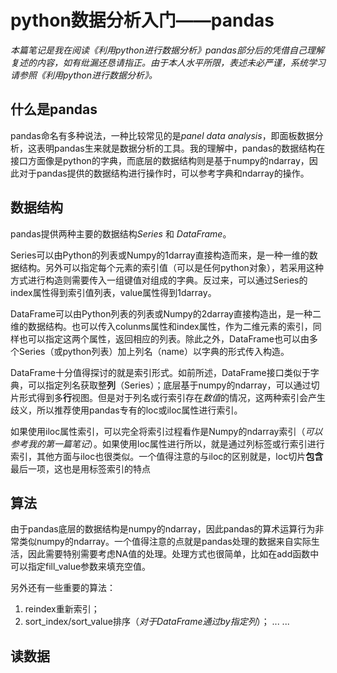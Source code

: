# python数据分析入门——pandas
*本篇笔记是我在阅读《利用python进行数据分析》pandas部分后的凭借自己理解复述的内容，如有纰漏还恳请指正。由于本人水平所限，表述未必严谨，系统学习请参照《利用python进行数据分析》。*

## 什么是pandas
pandas命名有多种说法，一种比较常见的是*panel data analysis*，即面板数据分析，这表明pandas生来就是数据分析的工具。我的理解中，pandas的数据结构在接口方面像是python的字典，而底层的数据结构则是基于numpy的ndarray，因此对于pandas提供的数据结构进行操作时，可以参考字典和ndarray的操作。

## 数据结构
pandas提供两种主要的数据结构*Series* 和 *DataFrame*。

Series可以由Python的列表或Numpy的1darray直接构造而来，是一种一维的数据结构。另外可以指定每个元素的索引值（可以是任何python对象），若采用这种方式进行构造则需要传入一组键值对组成的字典。反过来，可以通过Series的index属性得到索引值列表，value属性得到1darray。

DataFrame可以由Python列表的列表或Numpy的2darray直接构造出，是一种二维的数据结构。也可以传入colunms属性和index属性，作为二维元素的索引，同样也可以指定这两个属性，返回相应的列表。除此之外，DataFrame也可以由多个Series（或python列表）加上列名（name）以字典的形式传入构造。

DataFrame十分值得探讨的就是索引形式。如前所述，DataFrame接口类似于字典，可以指定列名获取整**列**（Series）；底层基于numpy的ndarray，可以通过切片形式得到多**行**视图。但是对于列名或行索引存在*数值*的情况，这两种索引会产生歧义，所以推荐使用pandas专有的loc或iloc属性进行索引。

如果使用iloc属性索引，可以完全将索引过程看作是Numpy的ndarray索引（*可以参考我的第一篇笔记*）。如果使用loc属性进行所以，就是通过列标签或行索引进行索引，其他方面与iloc也很类似。一个值得注意的与iloc的区别就是，loc切片**包含**最后一项，这也是用标签索引的特点

## 算法
由于pandas底层的数据结构是numpy的ndarray，因此pandas的算术运算行为非常类似numpy的ndarray。一个值得注意的点就是pandas处理的数据来自实际生活，因此需要特别需要考虑NA值的处理。处理方式也很简单，比如在add函数中可以指定fill_value参数来填充空值。

另外还有一些重要的算法：
1. reindex重新索引；
2. sort_index/sort_value排序（*对于DataFrame通过by指定列*）；
... ...

## 读数据

